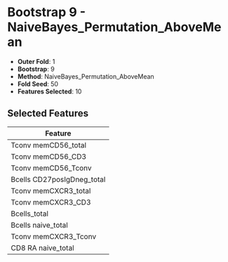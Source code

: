 # Bootstrap 9 - NaiveBayes_Permutation_AboveMean

- **Outer Fold**: 1
- **Bootstrap**: 9
- **Method**: NaiveBayes_Permutation_AboveMean
- **Fold Seed**: 50
- **Features Selected**: 10

## Selected Features

| Feature |
|---------|
| Tconv memCD56_total |
| Tconv memCD56_CD3 |
| Tconv memCD56_Tconv |
| Bcells CD27posIgDneg_total |
| Tconv memCXCR3_total |
| Tconv memCXCR3_CD3 |
| Bcells_total |
| Bcells naive_total |
| Tconv memCXCR3_Tconv |
| CD8 RA naive_total |
